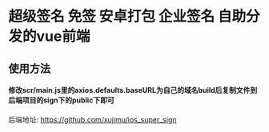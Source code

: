# 超级签名 免签 安卓打包 企业签名 自助分发的vue前端

## 使用方法

#### 修改scr/main.js里的axios.defaults.baseURL为自己的域名build后复制文件到后端项目的sign下的public下即可

后端地址: https://github.com/xujimu/ios_super_sign